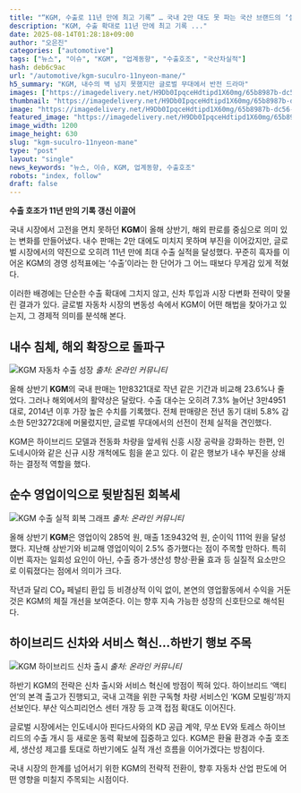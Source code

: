 ```yaml
---
title: "“KGM, 수출로 11년 만에 최고 기록” … 국내 2만 대도 못 파는 국산 브랜드의 ‘실적 반등’"
description: "KGM, 수출 확대로 11년 만에 최고 기록 ..."
date: 2025-08-14T01:28:18+09:00
author: "오은진"
categories: ["automotive"]
tags: ["뉴스", "이슈", "KGM", "업계동향", "수출호조", "국산차실적"]
hash: deb6c9ac
url: "/automotive/kgm-suculro-11nyeon-mane/"
h5_summary: "KGM, 내수의 벽 넘지 못했지만 글로벌 무대에서 반전 드라마"
images: ["https://imagedelivery.net/H9Db0IpqceHdtipd1X60mg/65b8987b-dc56-4321-2f49-4f6cad824d00/public", "https://imagedelivery.net/H9Db0IpqceHdtipd1X60mg/3af220a1-a66f-41ff-f032-ba4c2f8f4100/public", "https://imagedelivery.net/H9Db0IpqceHdtipd1X60mg/f6acd7a1-fb78-4a68-c160-db19a942a000/public", "https://imagedelivery.net/H9Db0IpqceHdtipd1X60mg/a9a3346f-b48e-42a3-fe84-f22ced97df00/public"]
thumbnail: "https://imagedelivery.net/H9Db0IpqceHdtipd1X60mg/65b8987b-dc56-4321-2f49-4f6cad824d00/public"
image: "https://imagedelivery.net/H9Db0IpqceHdtipd1X60mg/65b8987b-dc56-4321-2f49-4f6cad824d00/public"
featured_image: "https://imagedelivery.net/H9Db0IpqceHdtipd1X60mg/65b8987b-dc56-4321-2f49-4f6cad824d00/public"
image_width: 1200
image_height: 630
slug: "kgm-suculro-11nyeon-mane"
type: "post"
layout: "single"
news_keywords: "뉴스, 이슈, KGM, 업계동향, 수출호조"
robots: "index, follow"
draft: false
---
```


**수출 호조가 11년 만의 기록 갱신 이끌어**

국내 시장에서 고전을 면치 못하던 **KGM**이 올해 상반기, 해외 판로를 중심으로 의미 있는 변화를 만들어냈다. 내수 판매는 2만 대에도 미치지 못하며 부진을 이어갔지만, 글로벌 시장에서의 약진으로 오히려 11년 만에 최대 수출 실적을 달성했다. 꾸준히 흑자를 이어온 KGM의 경영 성적표에는 ‘수출’이라는 한 단어가 그 어느 때보다 무게감 있게 적혔다.

이러한 배경에는 단순한 수출 확대에 그치지 않고, 신차 투입과 시장 다변화 전략이 맞물린 결과가 있다. 글로벌 자동차 시장의 변동성 속에서 KGM이 어떤 해법을 찾아가고 있는지, 그 경제적 의미를 분석해 본다.

## 내수 침체, 해외 확장으로 돌파구

![KGM 자동차 수출 성장](https://imagedelivery.net/H9Db0IpqceHdtipd1X60mg/a9a3346f-b48e-42a3-fe84-f22ced97df00/public)
*출처: 온라인 커뮤니티*


올해 상반기 **KGM**의 국내 판매는 1만8321대로 작년 같은 기간과 비교해 23.6%나 줄었다. 그러나 해외에서의 활약상은 달랐다. 수출 대수는 오히려 7.3% 늘어난 3만4951대로, 2014년 이후 가장 높은 수치를 기록했다. 전체 판매량은 전년 동기 대비 5.8% 감소한 5만3272대에 머물렀지만, 글로벌 무대에서의 선전이 전체 실적을 견인했다.

KGM은 하이브리드 모델과 전동화 차량을 앞세워 신흥 시장 공략을 강화하는 한편, 인도네시아와 같은 신규 시장 개척에도 힘을 쏟고 있다. 이 같은 행보가 내수 부진을 상쇄하는 결정적 역할을 했다.

## 순수 영업이익으로 뒷받침된 회복세

![KGM 수출 실적 회복 그래프](https://imagedelivery.net/H9Db0IpqceHdtipd1X60mg/3af220a1-a66f-41ff-f032-ba4c2f8f4100/public)
*출처: 온라인 커뮤니티*


올해 상반기 **KGM**은 영업이익 285억 원, 매출 1조9432억 원, 순이익 111억 원을 달성했다. 지난해 상반기와 비교해 영업이익이 2.5% 증가했다는 점이 주목할 만하다. 특히 이번 흑자는 일회성 요인이 아닌, 수출 증가·생산성 향상·환율 효과 등 실질적 요소만으로 이뤄졌다는 점에서 의미가 크다.

작년과 달리 CO₂ 페널티 환입 등 비경상적 이익 없이, 본연의 영업활동에서 수익을 거둔 것은 KGM의 체질 개선을 보여준다. 이는 향후 지속 가능한 성장의 신호탄으로 해석된다.

## 하이브리드 신차와 서비스 혁신…하반기 행보 주목

![KGM 하이브리드 신차 출시](https://imagedelivery.net/H9Db0IpqceHdtipd1X60mg/f6acd7a1-fb78-4a68-c160-db19a942a000/public)
*출처: 온라인 커뮤니티*


하반기 KGM의 전략은 신차 출시와 서비스 혁신에 방점이 찍혀 있다. 하이브리드 ‘액티언’의 본격 출고가 진행되고, 국내 고객을 위한 구독형 차량 서비스인 ‘KGM 모빌링’까지 선보인다. 부산 익스피리언스 센터 개장 등 고객 접점 확대도 이어진다.

글로벌 시장에서는 인도네시아 핀다드사와의 KD 공급 계약, 무쏘 EV와 토레스 하이브리드의 수출 개시 등 새로운 동력 확보에 집중하고 있다. KGM은 환율 환경과 수출 호조세, 생산성 제고를 토대로 하반기에도 실적 개선 흐름을 이어가겠다는 방침이다.

국내 시장의 한계를 넘어서기 위한 KGM의 전략적 전환이, 향후 자동차 산업 판도에 어떤 영향을 미칠지 주목되는 시점이다.
